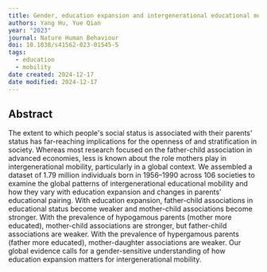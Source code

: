```yaml
---
title: Gender, education expansion and intergenerational educational mobility around the world
authors: Yang Hu, Yue Qian
year: "2023"
journal: Nature Human Behaviour
doi: 10.1038/s41562-023-01545-5
tags:
  - education
  - mobility
date created: 2024-12-17
date modified: 2024-12-17
---
```


## Abstract

The extent to which people's social status is associated with their parents' status has far-reaching implications for the openness of and stratification in society. Whereas most research focused on the father-child association in advanced economies, less is known about the role mothers play in intergenerational mobility, particularly in a global context. We assembled a dataset of 1.79 million individuals born in 1956–1990 across 106 societies to examine the global patterns of intergenerational educational mobility and how they vary with education expansion and changes in parents' educational pairing. With education expansion, father-child associations in educational status become weaker and mother-child associations become stronger. With the prevalence of hypogamous parents (mother more educated), mother-child associations are stronger, but father-child associations are weaker. With the prevalence of hypergamous parents (father more educated), mother-daughter associations are weaker. Our global evidence calls for a gender-sensitive understanding of how education expansion matters for intergenerational mobility.
